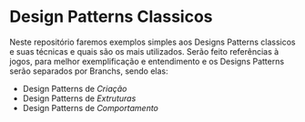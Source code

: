 # Design Patterns Classicos
Neste repositório faremos exemplos simples aos Designs Patterns classicos e suas técnicas e quais são os mais utilizados.
Serão feito referências à jogos, para melhor exemplificação e entendimento e os Designs Patterns serão separados por Branchs, sendo elas:
- Design Patterns de _Criação_
- Design Patterns de _Extruturas_
- Design Patterns de _Comportamento_
